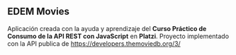 ## EDEM Movies

Aplicación creada con la ayuda y aprendizaje del **Curso Práctico de Consumo de la API REST con JavaScript** en **Platzi**.
Proyecto implementado con la API publica de https://developers.themoviedb.org/3/
